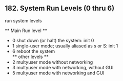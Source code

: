 ## 182. System Run Levels (0 thru 6)
run system levels

** Main Run level **
- 0 shut down (or halt) the system: init 0
- 1 single-user mode; usually aliased as s or S: init 1
- 6 reboot the system <br>
** other levels **
- 2 multyuser mode without networking
- 3 multyuser mode with networking, without GUI
- 5 multyuser mode with networking and GUI
